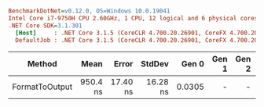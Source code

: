 ``` ini

BenchmarkDotNet=v0.12.0, OS=Windows 10.0.19041
Intel Core i7-9750H CPU 2.60GHz, 1 CPU, 12 logical and 6 physical cores
.NET Core SDK=3.1.301
  [Host]     : .NET Core 3.1.5 (CoreCLR 4.700.20.26901, CoreFX 4.700.20.27001), X64 RyuJIT
  DefaultJob : .NET Core 3.1.5 (CoreCLR 4.700.20.26901, CoreFX 4.700.20.27001), X64 RyuJIT


```
|         Method |     Mean |    Error |   StdDev |  Gen 0 | Gen 1 | Gen 2 | Allocated |
|--------------- |---------:|---------:|---------:|-------:|------:|------:|----------:|
| FormatToOutput | 950.4 ns | 17.40 ns | 16.28 ns | 0.0305 |     - |     - |     200 B |
